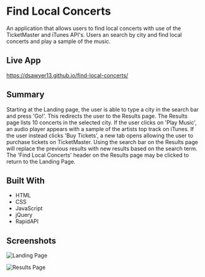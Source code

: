 # Find Local Concerts
An application that allows users to find local concerts with use of the TicketMaster and iTunes API's.  Users an search by city and find local concerts and play a sample of the music.

## Live App
https://dsawyer13.github.io/find-local-concerts/

## Summary 
Starting at the Landing page, the user is able to type a city in the search bar and press 'Go!'.  This redirects the user to the 
Results page.  The Results page lists 10 concerts in the selected city.  If the user clicks on 'Play Music', an audio player appears with a sample of the artists top track on iTunes.  If the user instead clicks 'Buy Tickets', a new tab opens allowing the user to purchase tickets on TicketMaster.  Using the search bar on the Results page will replace the previous results with new results based on the search term.  The 'Find Local Concerts' header on the Results page may be clicked to return to the Landing Page.

## Built With
* HTML
* CSS
* JavaScript
* jQuery
* RapidAPI

## Screenshots

![Landing Page](https://imgur.com/EWGQS4n.png "Landing Page")

![Results Page](https://imgur.com/xSWl3w0.png "Results Page")
